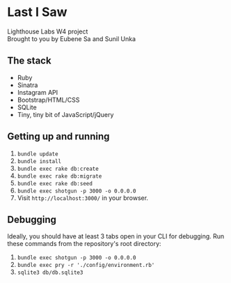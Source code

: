 # Last I Saw

Lighthouse Labs W4 project  
Brought to you by Eubene Sa and Sunil Unka

## The stack

* Ruby
* Sinatra
* Instagram API
* Bootstrap/HTML/CSS
* SQLite
* Tiny, tiny bit of JavaScript/jQuery  

## Getting up and running

1. `bundle update`
2. `bundle install`
3. `bundle exec rake db:create`
4. `bundle exec rake db:migrate`
5. `bundle exec rake db:seed`
6. `bundle exec shotgun -p 3000 -o 0.0.0.0`
7. Visit `http://localhost:3000/` in your browser.

## Debugging

Ideally, you should have at least 3 tabs open in your CLI for debugging. Run these commands from the repository's root directory:  
1. `bundle exec shotgun -p 3000 -o 0.0.0.0`  
2. `bundle exec pry -r './config/environment.rb'`  
3. `sqlite3 db/db.sqlite3`  
